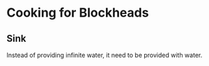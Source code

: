 # Cooking for Blockheads

## Sink

Instead of providing infinite water, it need to be provided with water.
